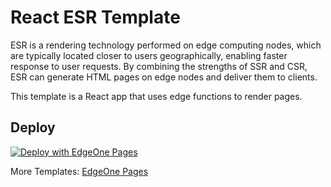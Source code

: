 # React ESR Template

ESR is a rendering technology performed on edge computing nodes, which are typically located closer to users geographically, enabling faster response to user requests. By combining the strengths of SSR and CSR, ESR can generate HTML pages on edge nodes and deliver them to clients.

This template is a React app that uses edge functions to render pages.

## Deploy

[![Deploy with EdgeOne Pages](https://cdnstatic.tencentcs.com/edgeone/pages/deploy.svg)](https://edgeone.ai/pages/new?from=github&template=react-esr)

More Templates: [EdgeOne Pages](https://edgeone.ai/pages/templates)
